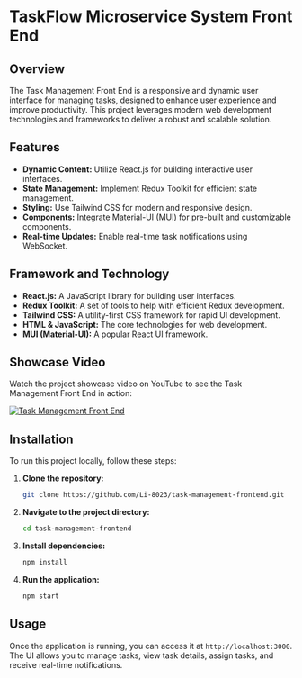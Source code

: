 #  TaskFlow Microservice System Front End

## Overview
The Task Management Front End is a responsive and dynamic user interface for managing tasks, designed to enhance user experience and improve productivity. This project leverages modern web development technologies and frameworks to deliver a robust and scalable solution.

## Features
- **Dynamic Content:** Utilize React.js for building interactive user interfaces.
- **State Management:** Implement Redux Toolkit for efficient state management.
- **Styling:** Use Tailwind CSS for modern and responsive design.
- **Components:** Integrate Material-UI (MUI) for pre-built and customizable components.
- **Real-time Updates:** Enable real-time task notifications using WebSocket.

## Framework and Technology
- **React.js:** A JavaScript library for building user interfaces.
- **Redux Toolkit:** A set of tools to help with efficient Redux development.
- **Tailwind CSS:** A utility-first CSS framework for rapid UI development.
- **HTML & JavaScript:** The core technologies for web development.
- **MUI (Material-UI):** A popular React UI framework.
## Showcase Video
Watch the project showcase video on YouTube to see the Task Management Front End in action:

[![Task Management Front End](https://img.youtube.com/vi/Quw7Xhc3hD0/0.jpg)](https://youtu.be/Quw7Xhc3hD0)

## Installation

To run this project locally, follow these steps:

1. **Clone the repository:**
    ```bash
    git clone https://github.com/Li-8023/task-management-frontend.git
    ```
2. **Navigate to the project directory:**
    ```bash
    cd task-management-frontend
    ```
3. **Install dependencies:**
    ```bash
    npm install
    ```
4. **Run the application:**
    ```bash
    npm start
    ```

## Usage

Once the application is running, you can access it at `http://localhost:3000`. The UI allows you to manage tasks, view task details, assign tasks, and receive real-time notifications.



